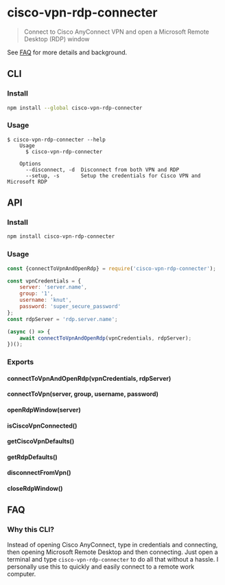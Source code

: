 # cisco-vpn-rdp-connecter
> Connect to Cisco AnyConnect VPN and open a Microsoft Remote Desktop (RDP) window

See [FAQ](#faq) for more details and background.

## CLI
### Install
```sh
npm install --global cisco-vpn-rdp-connecter
```

### Usage
```
$ cisco-vpn-rdp-connecter --help
    Usage
      $ cisco-vpn-rdp-connecter

    Options
      --disconnect, -d  Disconnect from both VPN and RDP
      --setup, -s       Setup the credentials for Cisco VPN and Microsoft RDP
```

## API
### Install
```sh
npm install cisco-vpn-rdp-connecter
```

### Usage
```js
const {connectToVpnAndOpenRdp} = require('cisco-vpn-rdp-connecter');

const vpnCredentials = {
    server: 'server.name',
    group: '1',
    username: 'knut',
    password: 'super_secure_password'
};
const rdpServer = 'rdp.server.name';

(async () => {
    await connectToVpnAndOpenRdp(vpnCredentials, rdpServer);
})();
```

### Exports
#### connectToVpnAndOpenRdp(vpnCredentials, rdpServer)
#### connectToVpn(server, group, username, password)
#### openRdpWindow(server)
#### isCiscoVpnConnected()
#### getCiscoVpnDefaults()
#### getRdpDefaults()
#### disconnectFromVpn()
#### closeRdpWindow()

## FAQ
### Why this CLI?
Instead of opening Cisco AnyConnect, type in credentials and connecting, then opening Microsoft Remote Desktop and then connecting. Just open a terminal and type `cisco-vpn-rdp-connecter` to do all that without a hassle.
I personally use this to quickly and easily connect to a remote work computer.
